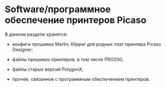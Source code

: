 # Software/программное обеспечение принтеров Picaso

В данном разделе хранятся:

+ конфиги прошивок Marlin, Klipper для родных плат принтера Picaso Designer;

+ файлы прошивок принтеров, в том числе PRO250;

+ файлы старых версий PolygonX;

+ прочее, связанное с программным обеспечением принтеров.